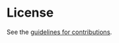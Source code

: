 # License

See the
[guidelines for contributions](https://github.com/cabo/det/blob/main/CONTRIBUTING.md).
